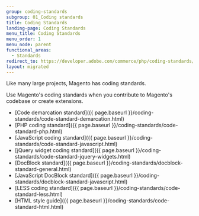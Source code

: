 ```yaml
---
group: coding-standards
subgroup: 01_Coding standards
title: Coding Standards
landing-page: Coding Standards
menu_title: Coding Standards
menu_order: 1
menu_node: parent
functional_areas:
  - Standards
redirect_to: https://developer.adobe.com/commerce/php/coding-standards/
layout: migrated
---
```

<!-- This topic is referred to from Magento 2 code! Don't change the [URL](https://glossary.magento.com/url) without informing engineering! -->
<!-- Referring file: contributing.md owned by core -->

Like many large projects, Magento has coding standards.

Use Magento's coding standards when you contribute to Magento's codebase or create extensions.

-  [Code demarcation standard]({{ page.baseurl }}/coding-standards/code-standard-demarcation.html)
-  [PHP coding standard]({{ page.baseurl }}/coding-standards/code-standard-php.html)
-  [JavaScript coding standard]({{ page.baseurl }}/coding-standards/code-standard-javascript.html)
-  [jQuery widget coding standard]({{ page.baseurl }}/coding-standards/code-standard-jquery-widgets.html)
-  [DocBlock standard]({{ page.baseurl }}/coding-standards/docblock-standard-general.html)
-  [JavaScript DocBlock standard]({{ page.baseurl }}/coding-standards/docblock-standard-javascript.html)
-  [LESS coding standard]({{ page.baseurl }}/coding-standards/code-standard-less.html)
-  [HTML style guide]({{ page.baseurl }}/coding-standards/code-standard-html.html)

